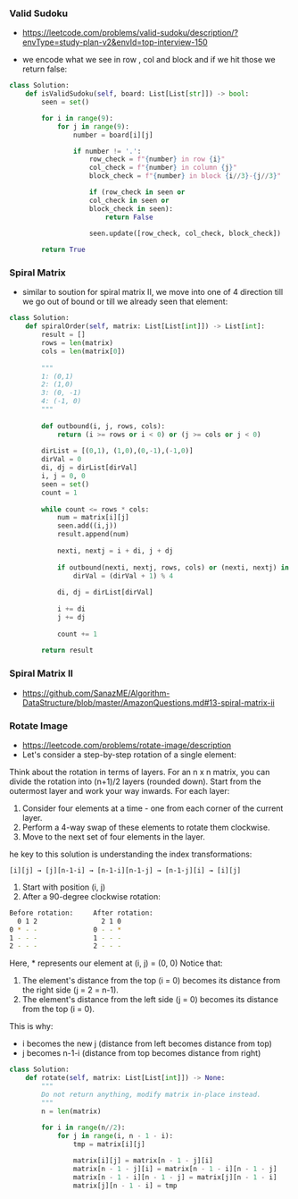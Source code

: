### Valid Sudoku
- https://leetcode.com/problems/valid-sudoku/description/?envType=study-plan-v2&envId=top-interview-150

- we encode what we see in row , col and block and if we hit those we return false:
```py
class Solution:
    def isValidSudoku(self, board: List[List[str]]) -> bool:
        seen = set()

        for i in range(9):
            for j in range(9):
                number = board[i][j]

                if number != '.':
                    row_check = f"{number} in row {i}"
                    col_check = f"{number} in column {j}"
                    block_check = f"{number} in block {i//3}-{j//3}"

                    if (row_check in seen or 
                    col_check in seen or
                    block_check in seen):
                        return False
                   
                    seen.update([row_check, col_check, block_check])

        return True
```

### Spiral Matrix
- similar to soution for spiral matrix II, we move into one of 4 direction till we go out of bound or till we already seen that element:
```py
class Solution:
    def spiralOrder(self, matrix: List[List[int]]) -> List[int]:
        result = []
        rows = len(matrix)
        cols = len(matrix[0])
        
        """
        1: (0,1)
        2: (1,0)
        3: (0, -1)
        4: (-1, 0)
        """
        
        def outbound(i, j, rows, cols):
            return (i >= rows or i < 0) or (j >= cols or j < 0)
        
        dirList = [(0,1), (1,0),(0,-1),(-1,0)] 
        dirVal = 0
        di, dj = dirList[dirVal]
        i, j = 0, 0
        seen = set()
        count = 1
        
        while count <= rows * cols:
            num = matrix[i][j]
            seen.add((i,j))
            result.append(num)
            
            nexti, nextj = i + di, j + dj
            
            if outbound(nexti, nextj, rows, cols) or (nexti, nextj) in seen:
                dirVal = (dirVal + 1) % 4
            
            di, dj = dirList[dirVal]
            
            i += di
            j += dj
            
            count += 1
        
        return result
```


### Spiral Matrix II
- https://github.com/SanazME/Algorithm-DataStructure/blob/master/AmazonQuestions.md#13-spiral-matrix-ii


### Rotate Image
- https://leetcode.com/problems/rotate-image/description
- Let's consider a step-by-step rotation of a single element:

Think about the rotation in terms of layers. For an n x n matrix, you can divide the rotation into (n+1)/2 layers (rounded down). Start from the outermost layer and work your way inwards.
For each layer:

1. Consider four elements at a time - one from each corner of the current layer.
2. Perform a 4-way swap of these elements to rotate them clockwise.
3. Move to the next set of four elements in the layer.

he key to this solution is understanding the index transformations:

`[i][j] → [j][n-1-i] → [n-1-i][n-1-j] → [n-1-j][i] → [i][j]`

1. Start with position (i, j)
2. After a 90-degree clockwise rotation:
```sh
Before rotation:     After rotation:
  0 1 2                2 1 0
0 * - -              0 - - *
1 - - -              1 - - -
2 - - -              2 - - -
```
Here, * represents our element at (i, j) = (0, 0)
Notice that:
1. The element's distance from the top (i = 0) becomes its distance from the right side (j = 2 = n-1).
2. The element's distance from the left side (j = 0) becomes its distance from the top (i = 0).

This is why:
- i becomes the new j (distance from left becomes distance from top)
- j becomes n-1-i (distance from top becomes distance from right)
```py
class Solution:
    def rotate(self, matrix: List[List[int]]) -> None:
        """
        Do not return anything, modify matrix in-place instead.
        """
        n = len(matrix)
        
        for i in range(n//2):
            for j in range(i, n - 1 - i):
                tmp = matrix[i][j]

                matrix[i][j] = matrix[n - 1 - j][i]
                matrix[n - 1 - j][i] = matrix[n - 1 - i][n - 1 - j]
                matrix[n - 1 - i][n - 1 - j] = matrix[j][n - 1 - i]
                matrix[j][n - 1 - i] = tmp

```





